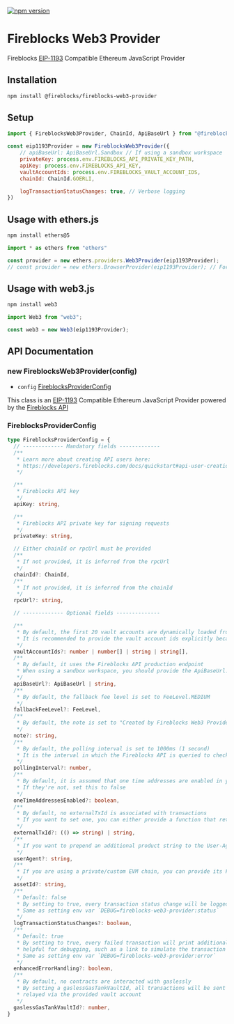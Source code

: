 [![npm version](https://badge.fury.io/js/@fireblocks%2Ffireblocks-web3-provider.svg)](https://badge.fury.io/js/@fireblocks%2Ffireblocks-web3-provider)

# Fireblocks Web3 Provider

Fireblocks [EIP-1193](https://eips.ethereum.org/EIPS/eip-1193) Compatible Ethereum JavaScript Provider

## Installation
```bash
npm install @fireblocks/fireblocks-web3-provider
```

## Setup
```js
import { FireblocksWeb3Provider, ChainId, ApiBaseUrl } from "@fireblocks/fireblocks-web3-provider";

const eip1193Provider = new FireblocksWeb3Provider({
    // apiBaseUrl: ApiBaseUrl.Sandbox // If using a sandbox workspace
    privateKey: process.env.FIREBLOCKS_API_PRIVATE_KEY_PATH,
    apiKey: process.env.FIREBLOCKS_API_KEY,
    vaultAccountIds: process.env.FIREBLOCKS_VAULT_ACCOUNT_IDS,
    chainId: ChainId.GOERLI,

    logTransactionStatusChanges: true, // Verbose logging
})
```

## Usage with ethers.js
```sh
npm install ethers@5
```

```js
import * as ethers from "ethers"

const provider = new ethers.providers.Web3Provider(eip1193Provider);
// const provider = new ethers.BrowserProvider(eip1193Provider); // For ethers v6
```

## Usage with web3.js
```sh
npm install web3
```

```js
import Web3 from "web3";

const web3 = new Web3(eip1193Provider);
```

## API Documentation

### new FireblocksWeb3Provider(config)

- `config` [FireblocksProviderConfig](#FireblocksProviderConfig)

This class is an [EIP-1193](https://eips.ethereum.org/EIPS/eip-1193) Compatible Ethereum JavaScript Provider powered by the [Fireblocks API](https://docs.fireblocks.com/api/)

### FireblocksProviderConfig

```ts
type FireblocksProviderConfig = {
  // ------------- Mandatory fields -------------
  /** 
   * Learn more about creating API users here: 
   * https://developers.fireblocks.com/docs/quickstart#api-user-creation
   */

  /** 
   * Fireblocks API key
   */
  apiKey: string,

  /** 
   * Fireblocks API private key for signing requests
   */
  privateKey: string,

  // Either chainId or rpcUrl must be provided
  /** 
   * If not provided, it is inferred from the rpcUrl 
   */
  chainId?: ChainId,
  /** 
   * If not provided, it is inferred from the chainId 
   */
  rpcUrl?: string,

  // ------------- Optional fields --------------

  /** 
   * By default, the first 20 vault accounts are dynamically loaded from the Fireblocks API
   * It is recommended to provide the vault account ids explicitly because it helps avoid unnecessary API calls
   */
  vaultAccountIds?: number | number[] | string | string[],
  /** 
   * By default, it uses the Fireblocks API production endpoint
   * When using a sandbox workspace, you should provide the ApiBaseUrl.Sandbox value
   */
  apiBaseUrl?: ApiBaseUrl | string,
  /**
   * By default, the fallback fee level is set to FeeLevel.MEDIUM
   */
  fallbackFeeLevel?: FeeLevel,
  /**
   * By default, the note is set to "Created by Fireblocks Web3 Provider"
   */
  note?: string,
  /**
   * By default, the polling interval is set to 1000ms (1 second)
   * It is the interval in which the Fireblocks API is queried to check the status of transactions
   */
  pollingInterval?: number,
  /**
   * By default, it is assumed that one time addresses are enabled in your workspace
   * If they're not, set this to false
   */
  oneTimeAddressesEnabled?: boolean,
  /**
   * By default, no externalTxId is associated with transactions
   * If you want to set one, you can either provide a function that returns a string, or provide a string directly
   */
  externalTxId?: (() => string) | string,
  /**
   * If you want to prepend an additional product string to the User-Agent header, you can provide it here
   */
  userAgent?: string,
  /**
   * If you are using a private/custom EVM chain, you can provide its Fireblocks assetId here
   */
  assetId?: string,
  /**
   * Default: false
   * By setting to true, every transaction status change will be logged to the console
   * Same as setting env var `DEBUG=fireblocks-web3-provider:status`
   */
  logTransactionStatusChanges?: boolean,
  /**
   * Default: true
   * By setting to true, every failed transaction will print additional information
   * helpful for debugging, such as a link to simulate the transaction on Tenderly
   * Same as setting env var `DEBUG=fireblocks-web3-provider:error`
   */
  enhancedErrorHandling?: boolean,
  /**
   * By default, no contracts are interacted with gaslessly
   * By setting a gaslessGasTankVaultId, all transactions will be sent gaslessly, 
   * relayed via the provided vault account
   */
  gaslessGasTankVaultId?: number,
}
```
